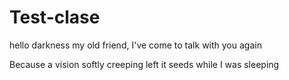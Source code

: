 # Test-clase

hello darkness my old friend, I've come to talk with you again 

Because a vision softly creeping left it seeds while I was sleeping